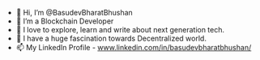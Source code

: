 - 👋 Hi, I’m @BasudevBharatBhushan
- 👀 I’m a Blockchain Developer
- 🌱 I love to explore, learn and write about next generation tech.
- 💞️ I have a huge fascination towards Decentralized world.
- 📫 My LinkedIn Profile - www.linkedin.com/in/basudevbharatbhushan/

